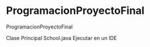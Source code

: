 # ProgramacionProyectoFinal
ProgramacionProyectoFinal

Clase Principal School.java
Ejecutar en un IDE
